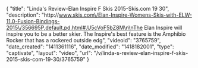 {
    "title": "Linda's Review-Elan Inspire F Skis 2015-Skis.com 19 30",
    "description": "http:\/\/www.skis.com\/Elan-Inspire-Womens-Skis-with-ELW-11.0-Fusion-Bindings-2015\/356695P,default,pd.html#.U5cVoF5bZ8M\n\nThe Elan Inspire will inspire you to be a better skier. The Inspire's best feature is the Amphibio Rocker that has a rockered outside edg",
    "videoid": "3765759",
    "date_created": "1411361116",
    "date_modified": "1418182001",
    "type": "captivate",
    "layout": "video",
    "url": "\/v\/linda-s-review-elan-inspire-f-skis-2015-skis-com-19-30\/3765759"
}